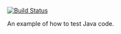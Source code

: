 [![Build Status](http://162.243.212.117:8000/api/badges/rbottino/drone-demo-with-java/status.svg)](http://localhost:8000/rbottino/drone-demo-with-java)

An example of how to test Java code.
